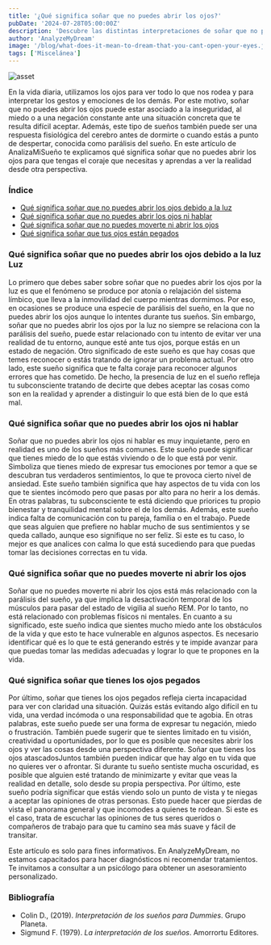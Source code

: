 ```yaml
---
title: '¿Qué significa soñar que no puedes abrir los ojos?'
pubDate: '2024-07-28T05:00:00Z'
description: 'Descubre las distintas interpretaciones de soñar que no puedes abrir los ojos, desde la inseguridad y el miedo hasta la parálisis del sueño.'
author: 'AnalyzeMyDream'
image: '/blog/what-does-it-mean-to-dream-that-you-cant-open-your-eyes.jpeg'
tags: ['Miscelánea']
---
```


![asset](/blog/what-does-it-mean-to-dream-that-you-cant-open-your-eyes.jpeg)

En la vida diaria, utilizamos los ojos para ver todo lo que nos rodea y para interpretar los gestos y emociones de los demás. Por este motivo, soñar que no puedes abrir los ojos puede estar asociado a la inseguridad, al miedo o a una negación constante ante una situación concreta que te resulta difícil aceptar. Además, este tipo de sueños también puede ser una respuesta fisiológica del cerebro antes de dormirte o cuando estás a punto de despertar, conocida como parálisis del sueño. En este artículo de AnalizaMiSueño te explicamos qué significa soñar que no puedes abrir los ojos para que tengas el coraje que necesitas y aprendas a ver la realidad desde otra perspectiva.

### Índice

- [Qué significa soñar que no puedes abrir los ojos debido a la luz](#que-significa-sonar-que-no-puedes-abrir-los-ojos-debido-a-la-luz)
- [Qué significa soñar que no puedes abrir los ojos ni hablar](#que-significa-sonar-que-no-puedes-abrir-los-ojos-ni-hablar)
- [Qué significa soñar que no puedes moverte ni abrir los ojos](#que-significa-sonar-que-no-puedes-moverte-ni-abrir-los-ojos)
- [Qué significa soñar que tus ojos están pegados](#que-significa-sonar-que-tus-ojos-están-pegados)

### Qué significa soñar que no puedes abrir los ojos debido a la luz Luz

Lo primero que debes saber sobre soñar que no puedes abrir los ojos por la luz es que el fenómeno se produce por atonía o relajación del sistema límbico, que lleva a la inmovilidad del cuerpo mientras dormimos. Por eso, en ocasiones se produce una especie de parálisis del sueño, en la que no puedes abrir los ojos aunque lo intentes durante tus sueños. Sin embargo, soñar que no puedes abrir los ojos por la luz no siempre se relaciona con la parálisis del sueño, puede estar relacionado con tu intento de evitar ver una realidad de tu entorno, aunque esté ante tus ojos, porque estás en un estado de negación. Otro significado de este sueño es que hay cosas que temes reconocer o estás tratando de ignorar un problema actual. Por otro lado, este sueño significa que te falta coraje para reconocer algunos errores que has cometido. De hecho, la presencia de luz en el sueño refleja tu subconsciente tratando de decirte que debes aceptar las cosas como son en la realidad y aprender a distinguir lo que está bien de lo que está mal.

### Qué significa soñar que no puedes abrir los ojos ni hablar

Soñar que no puedes abrir los ojos ni hablar es muy inquietante, pero en realidad es uno de los sueños más comunes. Este sueño puede significar que tienes miedo de lo que estás viviendo o de lo que está por venir. Simboliza que tienes miedo de expresar tus emociones por temor a que se descubran tus verdaderos sentimientos, lo que te provoca cierto nivel de ansiedad. Este sueño también significa que hay aspectos de tu vida con los que te sientes incómodo pero que pasas por alto para no herir a los demás. En otras palabras, tu subconsciente te está diciendo que priorices tu propio bienestar y tranquilidad mental sobre el de los demás. Además, este sueño indica falta de comunicación con tu pareja, familia o en el trabajo. Puede que seas alguien que prefiere no hablar mucho de sus sentimientos y se queda callado, aunque eso signifique no ser feliz. Si este es tu caso, lo mejor es que analices con calma lo que está sucediendo para que puedas tomar las decisiones correctas en tu vida.

### Qué significa soñar que no puedes moverte ni abrir los ojos

Soñar que no puedes moverte ni abrir los ojos está más relacionado con la parálisis del sueño, ya que implica la desactivación temporal de los músculos para pasar del estado de vigilia al sueño REM. Por lo tanto, no está relacionado con problemas físicos ni mentales. En cuanto a su significado, este sueño indica que sientes mucho miedo ante los obstáculos de la vida y que esto te hace vulnerable en algunos aspectos. Es necesario identificar qué es lo que te está generando estrés y te impide avanzar para que puedas tomar las medidas adecuadas y lograr lo que te propones en la vida.

### Qué significa soñar que tienes los ojos pegados

Por último, soñar que tienes los ojos pegados refleja cierta incapacidad para ver con claridad una situación. Quizás estás evitando algo difícil en tu vida, una verdad incómoda o una responsabilidad que te agobia. En otras palabras, este sueño puede ser una forma de expresar tu negación, miedo o frustración. También puede sugerir que te sientes limitado en tu visión, creatividad u oportunidades, por lo que es posible que necesites abrir los ojos y ver las cosas desde una perspectiva diferente. Soñar que tienes los ojos atascadosJuntos también pueden indicar que hay algo en tu vida que no quieres ver o afrontar. Si durante tu sueño sentiste mucha oscuridad, es posible que alguien esté tratando de minimizarte y evitar que veas la realidad en detalle, solo desde su propia perspectiva. Por último, este sueño podría significar que estás viendo solo un punto de vista y te niegas a aceptar las opiniones de otras personas. Esto puede hacer que pierdas de vista el panorama general y que incomodes a quienes te rodean. Si este es el caso, trata de escuchar las opiniones de tus seres queridos o compañeros de trabajo para que tu camino sea más suave y fácil de transitar.

Este artículo es solo para fines informativos. En AnalyzeMyDream, no estamos capacitados para hacer diagnósticos ni recomendar tratamientos. Te invitamos a consultar a un psicólogo para obtener un asesoramiento personalizado.

### Bibliografía

- Colin D., (2019). *Interpretación de los sueños para Dummies*. Grupo Planeta. 
- Sigmund F. (1979). *La interpretación de los sueños*. Amorrortu Editores.